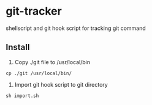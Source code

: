 # git-tracker
shellscript and git hook script for tracking git command

## Install
1. Copy ./git file to /usr/local/bin  
```
cp ./git /usr/local/bin/
```
1. Import git hook script to git directory  
```
sh import.sh
```
